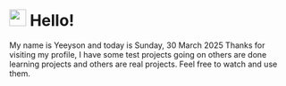  <h1>
    <img src="https://emojis.slackmojis.com/emojis/images/1643510097/45343/hi.gif?1643510097" width="30"/> 
    Hello!
 </h1>
 <p>
    My name is Yeeyson and today is Sunday, 30 March 2025
    Thanks for visiting my profile, I have some test projects going on others are done learning projects and others are real projects.
    Feel free to watch and use them.
 </p>